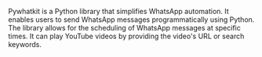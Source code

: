 Pywhatkit is a Python library that simplifies WhatsApp automation. 
It enables users to send WhatsApp messages programmatically using Python. 
The library allows for the scheduling of WhatsApp messages at specific times. 
It can play YouTube videos by providing the video's URL or search keywords.
